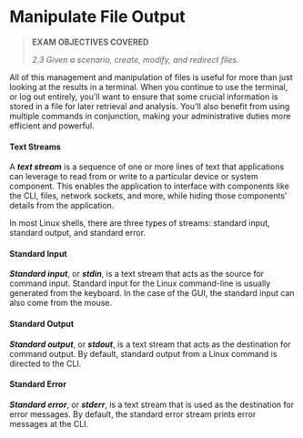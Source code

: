 # Manipulate File Output

> **EXAM OBJECTIVES COVERED**
> 
> _2.3 Given a scenario, create, modify, and redirect files._

All of this management and manipulation of files is useful for more than just looking at the results in a terminal. When you continue to use the terminal, or log out entirely, you'll want to ensure that some crucial information is stored in a file for later retrieval and analysis. You'll also benefit from using multiple commands in conjunction, making your administrative duties more efficient and powerful.

#### Text Streams

A **_text stream_** is a sequence of one or more lines of text that applications can leverage to read from or write to a particular device or system component. This enables the application to interface with components like the CLI, files, network sockets, and more, while hiding those components' details from the application.

In most Linux shells, there are three types of streams: standard input, standard output, and standard error.

#### Standard Input

**_Standard input_**, or **_stdin_**, is a text stream that acts as the source for command input. Standard input for the Linux command-line is usually generated from the keyboard. In the case of the GUI, the standard input can also come from the mouse.

#### Standard Output

**_Standard output_**, or **_stdout_**, is a text stream that acts as the destination for command output. By default, standard output from a Linux command is directed to the CLI.

#### Standard Error

**_Standard error_**, or **_stderr_**, is a text stream that is used as the destination for error messages. By default, the standard error stream prints error messages at the CLI.